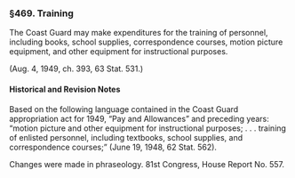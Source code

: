 ### §469. Training ###

The Coast Guard may make expenditures for the training of personnel, including books, school supplies, correspondence courses, motion picture equipment, and other equipment for instructional purposes.

(Aug. 4, 1949, ch. 393, 63 Stat. 531.)

#### Historical and Revision Notes ####

Based on the following language contained in the Coast Guard appropriation act for 1949, “Pay and Allowances” and preceding years: “motion picture and other equipment for instructional purposes; . . . training of enlisted personnel, including textbooks, school supplies, and correspondence courses;” (June 19, 1948, 62 Stat. 562).

Changes were made in phraseology. 81st Congress, House Report No. 557.